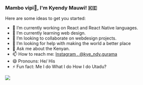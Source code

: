 ### Mambo vipi👊, I'm Kyendy Mauwi! 🇰🇪

Here are some ideas to get you started:

- 🔭 I’m currently working on React and React Native languages.
- 🌱 I’m currently learning web design.
- 👯 I’m looking to collaborate on webdesign projects.
- 🤔 I’m looking for help with making the world a better place
- 💬 Ask me about the Kenyan.
- 📫 How to reach me: [Instagram . @kye_ndy.gurama](https://www.instagram.com/kye_ndy.gurama/)
- 😄 Pronouns: He/ His
- ⚡ Fun fact: Me I do What I do How I do Utadu?

<img src="https://github-readme-stats.vercel.app/api?username=Kyendy-Mauwi&&show_icons=true&title_color=ffffff&icon_color=bb2acf&text_color=daf7dc&bg_color=151515">
